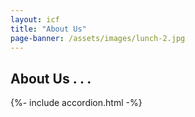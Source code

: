 ```yaml
---
layout: icf
title: "About Us"
page-banner: /assets/images/lunch-2.jpg
---
```

## About Us . . .
{%- include accordion.html -%}

